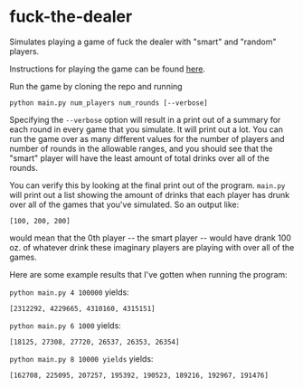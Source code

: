 # fuck-the-dealer
Simulates playing a game of fuck the dealer with "smart" and "random" players.

Instructions for playing the game can be found [here](http://www.drinkinggames.com/game.php/21/fuck+the+dealer).

Run the game by cloning the repo and running

`python main.py num_players num_rounds [--verbose]`

Specifying the `--verbose` option will result in a print out of a summary for each round in every game that you simulate. It will print out a lot. You can run the game over as many different values for the number of players and number of rounds in the allowable ranges, and you should see that the "smart" player will have the least amount of total drinks over all of the rounds.

You can verify this by looking at the final print out of the program. `main.py` will print out a list showing the amount of drinks that each player has drunk over all of the games that you've simulated. So an output like:

`[100, 200, 200]`

would mean that the 0th player -- the smart player -- would have drank 100 oz. of whatever drink these imaginary players are playing with over all of the games. 

Here are some example results that I've gotten when running the program:

`python main.py 4 100000` yields:

`[2312292, 4229665, 4310160, 4315151]`

`python main.py 6 1000` yields:

`[18125, 27308, 27720, 26537, 26353, 26354]`

`python main.py 8 10000 yields` yields:

`[162708, 225095, 207257, 195392, 190523, 189216, 192967, 191476]`


